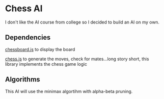 
# Chess AI

 I don't like the AI course from college so I decided to build an AI on my own.

## Dependencies

[chessboard.js](https://chessboardjs.com/index.html) to display the board

[chess.js](https://github.com/jhlywa/chess.js) to generate the moves, check for mates...long story short, this library implements the chess game logic


## Algorithms

This AI will use the minimax algortihm with alpha-beta pruning.

